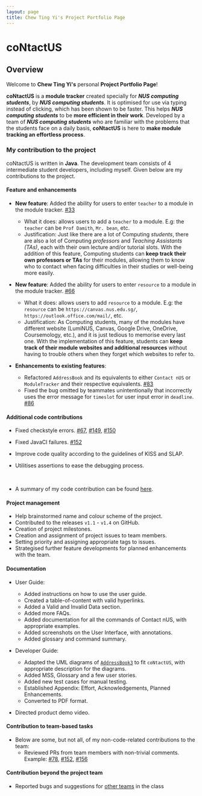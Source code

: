 ```yaml
---
layout: page
title: Chew Ting Yi's Project Portfolio Page
---
```


# coNtactUS

## Overview

Welcome to **Chew Ting Yi's** personal **Project Portfolio Page**!

**coNtactUS** is a **module tracker** created specially for ***NUS computing students***, by ***NUS computing
students***. It is optimised for use via typing instead of clicking, which has been shown to be faster. This helps
***NUS computing students*** to be **more efficient in their work**. Developed by a team of ***NUS computing students***
who are familiar with the problems that the students face on a daily basis, **coNtactUS** is here to **make module
tracking an effortless process**.

### My contribution to the project

coNtactUS is written in **Java**. The development team consists of 4 intermediate student developers, including myself. 
Given below are my contributions to the project.

#### Feature and enhancements

* **New feature**: Added the ability for users to enter `teacher` to a module in the module tracker.
[#33](https://github.com/AY2223S2-CS2103T-W10-1/tp/pull/33)
  * What it does: allows users to add a `teacher` to a module. E.g: the `teacher` can be `Prof Damith`, `Mr. bean`, etc.
  * Justification: Just like there are a lot of Computing _students_, there are also a lot of Computing _professors_ and
  _Teaching Assistants (TAs)_, each with their own lecture and/or tutorial slots. With the addition of this feature,
  Computing students can **keep track their own professors or TAs** for their modules, allowing them to know who to
  contact when facing difficulties in their studies or well-being more easily.

* **New feature**: Added the ability for users to enter `resource` to a module in the module tracker.
[#66](https://github.com/AY2223S2-CS2103T-W10-1/tp/pull/66)
  * What it does: allows users to add `resource` to a module. E.g: the `resource` can be `https://canvas.nus.edu.sg/`,
  `https://outlook.office.com/mail/`, etc.
  * Justification: As Computing students, many of the modules have different website (LumiNUS, Canvas, Google Drive,
  OneDrive, Coursemology, etc.), and it is just tedious to memorise every last one. With the implementation of this
  feature, students can **keep track of their module websites and additional resources** without having to trouble
  others when they forget which websites to refer to.

* **Enhancements to existing features**:
  * Refactored `AddressBook` and its equivalents to either `Contact nUS` or `ModuleTracker` and their respective
    equivalents. [#83](https://github.com/AY2223S2-CS2103T-W10-1/tp/pull/83)
  * Fixed the bug omitted by teammates unintentionally that incorrectly uses the error message for `timeslot` for
  user input error in `deadline`. [#86](https://github.com/AY2223S2-CS2103T-W10-1/tp/pull/86)
 

#### Additional code contributions
* Fixed checkstyle errors. [#67](https://github.com/AY2223S2-CS2103T-W10-1/tp/pull/67),
[#149](https://github.com/AY2223S2-CS2103T-W10-1/tp/pull/149),
[#150](https://github.com/AY2223S2-CS2103T-W10-1/tp/pull/150)

* Fixed JavaCI failures. [#152](https://github.com/AY2223S2-CS2103T-W10-1/tp/pull/152)

* Improve code quality according to the guidelines of KISS and SLAP.

* Utilitises assertions to ease the debugging process.

<br>

* A summary of my code contribution can be found [here](https://nus-cs2103-ay2223s2.github.io/tp-dashboard/?search=tingyic&sort=groupTitle&sortWithin=title&timeframe=commit&mergegroup=&groupSelect=groupByRepos&breakdown=true&checkedFileTypes=docs~functional-code~test-code~other&since=2023-02-17&tabOpen=true&tabType=authorship&tabAuthor=tingyic&tabRepo=AY2223S2-CS2103T-W10-1%2Ftp%5Bmaster%5D&authorshipIsMergeGroup=false&authorshipFileTypes=docs~functional-code~test-code&authorshipIsBinaryFileTypeChecked=false&authorshipIsIgnoredFilesChecked=false).

#### Project management
* Help brainstormed name and colour scheme of the project.
* Contributed to the releases `v1.1` - `v1.4` on GitHub.
* Creation of project milestones.
* Creation and assignment of project issues to team members.
* Setting priority and assigning appropriate tags to issues.
* Strategised further feature developments for planned enhancements with the team.


<div style="page-break-after: always;"></div>


#### Documentation

* User Guide:
  * Added instructions on how to use the user guide.
  * Created a table-of-content with valid hyperlinks.
  * Added a Valid and Invalid Data section.
  * Added more FAQs.
  * Added documentation for all the commands of Contact nUS, with appropriate examples.
  * Added screenshots on the User Interface, with annotations.
  * Added glossary and command summary.

* Developer Guide:
  * Adapted the UML diagrams of
  [`AddressBook3`](https://github.com/nus-cs2103-AY2223S2/tp/blob/master/docs/DeveloperGuide.md) to fit `coNtactUS`,
  with appropriate description for the diagrams.
  * Added MSS, Glossary and a few user stories.
  * Added new test cases for manual testing.
  * Established Appendix: Effort, Acknowledgements, Planned Enhancements.
  * Converted to PDF format.

* Directed product demo video.

#### Contribution to team-based tasks

* Below are some, but not all, of my non-code-related contributions to the team:
  * Reviewed PRs from team members with non-trivial comments. Example:
  [#78](https://github.com/AY2223S2-CS2103T-W10-1/tp/pull/78),
  [#152](https://github.com/AY2223S2-CS2103T-W10-1/tp/pull/152),
  [#156](https://github.com/AY2223S2-CS2103T-W10-1/tp/pull/156)

#### Contribution beyond the project team

* Reported bugs and suggestions for [other teams](https://github.com/tingyic/ped/issues) in the class
